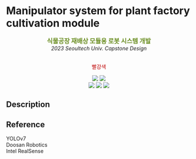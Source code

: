 # Manipulator system for plant factory cultivation module

<div align=center>
	<big><b><span style="color : #6B8E23">식물공장 재배상 모듈용 로봇 시스템 개발 </span></b></big> <br> 
	<i>2023 Seoultech Univ. Capstone Design</i> 
	<br><br>
	<p style="color : #be0000;">빨강색</p>
</div>


<div align=center>
	<img src="https://img.shields.io/badge/Ubuntu 20.04-E95420?style=flat&logo=Ubuntu&logoColor=white"/>
	<img src="https://img.shields.io/badge/ROS Kinetic-22314E?style=flat&logo=ROS&logoColor=white"/> <br>
	<img src="https://img.shields.io/badge/python-blue?style=flat&logo=python&logoColor=white"/>
	<img src="https://img.shields.io/badge/PyTorch-EE4C2C?style=flat&logo=PyTorch&logoColor=white"/>
	<img src="https://img.shields.io/badge/C++-00599C?style=flat&logo=cplusplus&logoColor=white"/>
</div>

## Description

## Reference
YOLOv7 <br>
Doosan Robotics <br>
Intel RealSense <br>
